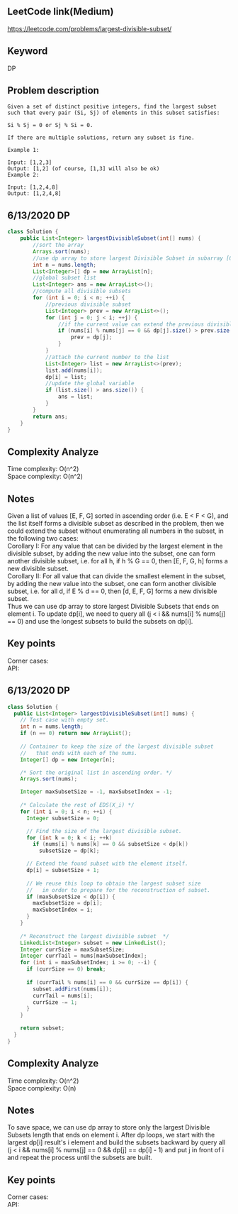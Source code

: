 ## LeetCode link(Medium)
https://leetcode.com/problems/largest-divisible-subset/

## Keyword
DP

## Problem description
```
Given a set of distinct positive integers, find the largest subset such that every pair (Si, Sj) of elements in this subset satisfies:

Si % Sj = 0 or Sj % Si = 0.

If there are multiple solutions, return any subset is fine.

Example 1:

Input: [1,2,3]
Output: [1,2] (of course, [1,3] will also be ok)
Example 2:

Input: [1,2,4,8]
Output: [1,2,4,8]
```

## 6/13/2020 DP

```java
class Solution {
    public List<Integer> largestDivisibleSubset(int[] nums) {
        //sort the array
        Arrays.sort(nums);
        //use dp array to store largest Divisible Subset in subarray [0, i]
        int n = nums.length;
        List<Integer>[] dp = new ArrayList[n];
        //global subset list
        List<Integer> ans = new ArrayList<>();
        //compute all divisible subsets
        for (int i = 0; i < n; ++i) {
            //previous divisible subset
            List<Integer> prev = new ArrayList<>();
            for (int j = 0; j < i; ++j) {
                //if the current value can extend the previous divisible subsets and the length would be longer
                if (nums[i] % nums[j] == 0 && dp[j].size() > prev.size()) {
                    prev = dp[j];
                }
            }
            //attach the current number to the list
            List<Integer> list = new ArrayList<>(prev);
            list.add(nums[i]);
            dp[i] = list;
            //update the global variable
            if (list.size() > ans.size()) {
                ans = list;
            }
        }
        return ans;
    }
}
```

## Complexity Analyze
Time complexity: O(n^2)\
Space complexity: O(n^2)

## Notes
Given a list of values [E, F, G] sorted in ascending order (i.e. E < F < G), and the list itself forms a divisible subset as described in the problem, then we could extend the subset without enumerating all numbers in the subset, in the following two cases:\
Corollary I: For any value that can be divided by the largest element in the divisible subset, by adding the new value into the subset, one can form another divisible subset, i.e. for all h, if h % G == 0, then [E, F, G, h] forms a new divisible subset.\
Corollary II: For all value that can divide the smallest element in the subset, by adding the new value into the subset, one can form another divisible subset, i.e. for all d, if E % d == 0, then [d, E, F, G] forms a new divisible subset.\
Thus we can use dp array to store largest Divisible Subsets that ends on element i. To update dp[i], we need to query all (j < i && nums[i] % nums[j] == 0) and use the longest subsets to build the subsets on dp[i].

## Key points
Corner cases: \
API:

## 6/13/2020 DP

```java
class Solution {
  public List<Integer> largestDivisibleSubset(int[] nums) {
    // Test case with empty set.
    int n = nums.length;
    if (n == 0) return new ArrayList();
        
    // Container to keep the size of the largest divisible subset
    //   that ends with each of the nums.
    Integer[] dp = new Integer[n];

    /* Sort the original list in ascending order. */
    Arrays.sort(nums);

    Integer maxSubsetSize = -1, maxSubsetIndex = -1;
    
    /* Calculate the rest of EDS(X_i) */
    for (int i = 0; i < n; ++i) {
      Integer subsetSize = 0;

      // Find the size of the largest divisible subset.
      for (int k = 0; k < i; ++k) 
        if (nums[i] % nums[k] == 0 && subsetSize < dp[k])
          subsetSize = dp[k];

      // Extend the found subset with the element itself.
      dp[i] = subsetSize + 1;
    
      // We reuse this loop to obtain the largest subset size 
      //   in order to prepare for the reconstruction of subset.
      if (maxSubsetSize < dp[i]) {
        maxSubsetSize = dp[i];
        maxSubsetIndex = i;
      }
    }
    
    /* Reconstruct the largest divisible subset  */
    LinkedList<Integer> subset = new LinkedList();
    Integer currSize = maxSubsetSize;
    Integer currTail = nums[maxSubsetIndex];
    for (int i = maxSubsetIndex; i >= 0; --i) {
      if (currSize == 0) break;
    
      if (currTail % nums[i] == 0 && currSize == dp[i]) {
        subset.addFirst(nums[i]);
        currTail = nums[i];
        currSize -= 1;
      }
    }

    return subset;
  }  
}
```

## Complexity Analyze
Time complexity: O(n^2)\
Space complexity: O(n)

## Notes
To save space, we can use dp array to store only the largest Divisible Subsets length that ends on element i. After dp loops, we start with the largest dp[i] result's i element and build the subsets backward by query all (j < i && nums[i] % nums[j] == 0 && dp[j] == dp[i] - 1) and put j in front of i and repeat the process until the subsets are built. 
## Key points
Corner cases: \
API:

